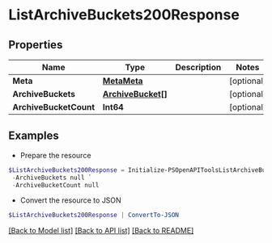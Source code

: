 # ListArchiveBuckets200Response
## Properties

Name | Type | Description | Notes
------------ | ------------- | ------------- | -------------
**Meta** | [**MetaMeta**](MetaMeta.md) |  | [optional] 
**ArchiveBuckets** | [**ArchiveBucket[]**](ArchiveBucket.md) |  | [optional] 
**ArchiveBucketCount** | **Int64** |  | [optional] 

## Examples

- Prepare the resource
```powershell
$ListArchiveBuckets200Response = Initialize-PSOpenAPIToolsListArchiveBuckets200Response  -Meta null `
 -ArchiveBuckets null `
 -ArchiveBucketCount null
```

- Convert the resource to JSON
```powershell
$ListArchiveBuckets200Response | ConvertTo-JSON
```

[[Back to Model list]](../README.md#documentation-for-models) [[Back to API list]](../README.md#documentation-for-api-endpoints) [[Back to README]](../README.md)

